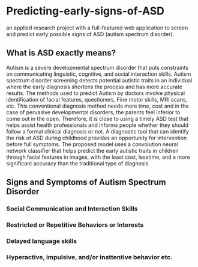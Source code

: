 # Predicting-early-signs-of-ASD
an applied research project with a full-featured web application to screen and predict early possible signs of ASD (autism spectrum disorder).
## What is ASD exactly means?
Autism is a severe developmental spectrum disorder that puts constraints on communicating linguistic, cognitive, and social interaction skills. Autism spectrum disorder screening detects potential autistic traits in an individual where the early diagnosis shortens the process and has more accurate results. The methods used to predict Autism by doctors involve physical identification of facial features, questioners, Fine motor skills, MRI scans, etc. This conventional diagnosis method needs more time, cost and in the case of pervasive developmental disorders, the parents feel inferior to come out in the open. Therefore, it is close to using a timely ASD test that helps assist health professionals and informs people whether they should follow a formal clinical diagnosis or not. A diagnostic tool that can identify the risk of ASD during childhood provides an opportunity for intervention before full symptoms. The proposed model uses a convolution neural network classifier that helps predict the early autistic traits in children through facial features in images, with the least cost, lesstime, and a more significant accuracy than the traditional type of diagnosis.

## Signs and Symptoms of Autism Spectrum Disorder
### Social Communication and Interaction Skills
### Restricted or Repetitive Behaviors or Interests
### Delayed language skills
### Hyperactive, impulsive, and/or inattentive behavior etc.


